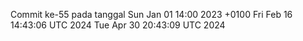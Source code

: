 Commit ke-55 pada tanggal Sun Jan 01 14:00 2023 +0100
Fri Feb 16 14:43:06 UTC 2024
Tue Apr 30 20:43:09 UTC 2024
